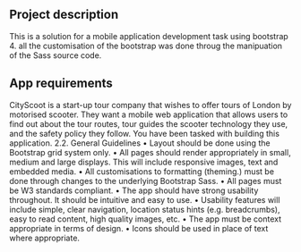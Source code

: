 ## Project description

This is a solution for a mobile application development task using bootstrap 4. all the customisation of the bootstrap was done throug the manipuation of the Sass source code.

## App requirements
CityScoot is a start-up tour company that wishes to offer tours of London by
motorised scooter. They want a mobile web application that allows users to find out
about the tour routes, tour guides the scooter technology they use, and the safety
policy they follow. You have been tasked with building this application.
2.2. General Guidelines
• Layout should be done using the Bootstrap grid system only.
• All pages should render appropriately in small, medium and large displays. This
will include responsive images, text and embedded media.
• All customisations to formatting (theming.) must be done through changes to
the underlying Bootstrap Sass.
• All pages must be W3 standards compliant.
• The app should have strong usability throughout. It should be intuitive and easy
to use.
• Usability features will include simple, clear navigation, location status hints
(e.g. breadcrumbs), easy to read content, high quality images, etc.
• The app must be context appropriate in terms of design.
• Icons should be used in place of text where appropriate. 


